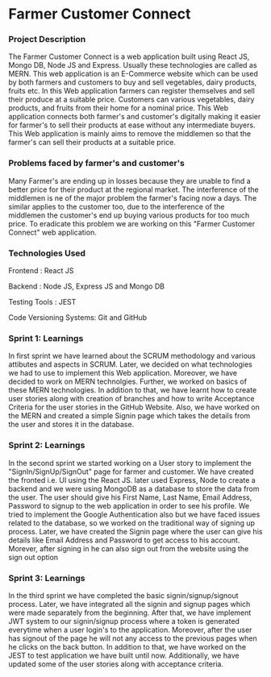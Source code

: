 # Farmer Customer Connect

### Project Description
The Farmer Customer Connect is a web application built using React JS, Mongo DB, Node JS and Express. Usually these technologies are called as MERN. This web application is an E-Commerce website which can be used by both farmers and customers to buy and sell vegetables, dairy products, fruits etc. In this Web application farmers can register themselves and sell their produce at a suitable price. Customers can various vegetables, dairy products, and fruits from their home for a nominal price. This Web application connects both farmer's and customer's digitally making it easier for farmer's to sell their products at ease without any intermediate buyers. This Web application is mainly aims to remove the middlemen so that the farmer's can sell their products at a suitable price.

### Problems faced by farmer's and customer's
Many Farmer's are ending up in losses because they are unable to find a better price for their product at the regional market. The interference of the middlemen is ne of the major problem the farmer's facing now a days. The similar applies to the customer too, due to the interference of the middlemen the customer's end up buying various products for too much price. To eradicate this problem we are working on this "Farmer Customer Connect" web application.

### Technologies Used
Frontend : React JS

Backend : Node JS, Express JS and Mongo DB

Testing Tools : JEST

Code Versioning Systems: Git and GitHub

### Sprint 1: Learnings
In first sprint we have learned about the SCRUM methodology and various attibutes and aspects in SCRUM. Later, we decided on what technologies we had to use to implement this Web application. Moreover, we have decided to work on MERN technolgies. Further, we worked on basics of these MERN technologies. In addition to that, we have learnt how to create user stories along with creation of branches and how to write Acceptance Criteria for the user stories in the GitHub Website. Also, we have worked on the MERN and created a simple Signin page which takes the details from the user and stores it in the database.

### Sprint 2: Learnings
In the second sprint we started working on a User story to implement the "SignIn/SignUp/SignOut" page for farmer and customer. We have created the fronted i.e. UI using the React JS. later used Express, Node to create a backend and we were using MongoDB as a database to store the data from the user. The user should give his First Name, Last Name, Email Address, Password to signup to the web application in order to see his profile. We tried to implement the Google Authentication also but we have faced issues related to the database, so we worked on the traditional way of signing up process. Later, we have created the Signin page where the user can give his details like Email Address and Password to get access to his account. Morever, after signing in he can also sign out from the website using the sign out option 

### Sprint 3: Learnings
In the third sprint we have completed the basic signin/signup/signout process. Later, we have integrated all the signin and signup pages which were made separately from the beginning. After that, we have implement JWT system to our signin/signup process where a token is generated everytime when a user login's to the application. Moreover, after the user has signout of the page he will not any access to the previous pages when he clicks on the back button. In addition to that, we have worked on the JEST to test application we have built until now. Additionally, we have updated some of the  user stories along with acceptance criteria.
